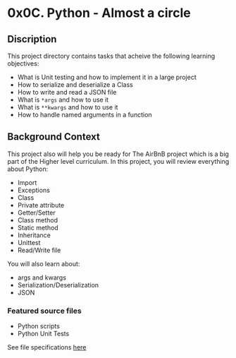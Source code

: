 # 0x0C. Python - Almost a circle
## Discription
This project directory contains tasks that acheive the following learning objectives:

* What is Unit testing and how to implement it in a large project
* How to serialize and deserialize a Class
* How to write and read a JSON file
* What is `*args` and how to use it
* What is `**kwargs` and how to use it
* How to handle named arguments in a function

## Background Context
This project also will help you be ready for The AirBnB project which is a big part of the Higher level curriculum.
In this project, you will review everything about Python:

* Import
* Exceptions
* Class
* Private attribute
* Getter/Setter
* Class method
* Static method
* Inheritance
* Unittest
* Read/Write file

You will also learn about:

* args and kwargs
* Serialization/Deserialization
* JSON

### Featured source files
* Python scripts
* Python Unit Tests

See file specifications [here](https://github.com/Samuel-IG16/alx-higher_level_programming#readme)

